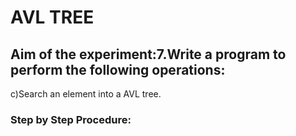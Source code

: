 # AVL TREE
## Aim of the experiment:7.Write a program to perform the following operations:
c)Search an element into a AVL tree.
### Step by Step Procedure:
